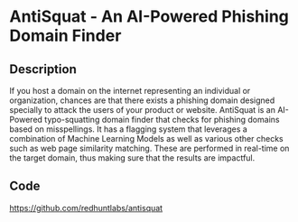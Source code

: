 # AntiSquat - An AI-Powered Phishing Domain Finder

## Description
If you host a domain on the internet representing an individual or organization, chances are that there exists a phishing domain designed specially to attack the users of your product or website.
AntiSquat is an AI-Powered typo-squatting domain finder that checks for phishing domains based on misspellings. It has a flagging system that leverages a combination of Machine Learning Models as well as various other checks such as web page similarity matching. These are performed in real-time on the target domain, thus making sure that the results are impactful.

## Code
https://github.com/redhuntlabs/antisquat

